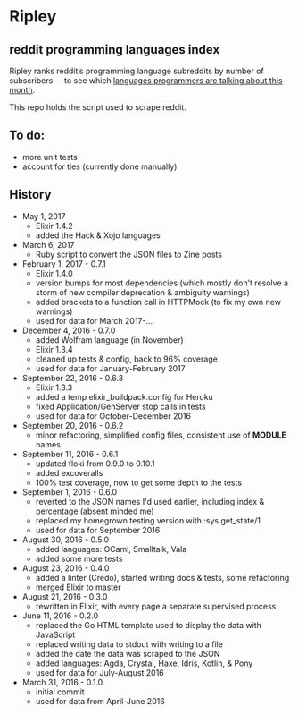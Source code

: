 # Ripley

## reddit programming languages index

Ripley ranks reddit’s programming language subreddits by number of subscribers -- to see which [languages programmers are talking about this month][site].

This repo holds the script used to scrape reddit.

## To do:

- more unit tests
- account for ties (currently done manually)

## History
- May 1, 2017
  - Elixir 1.4.2
  - added the Hack & Xojo languages
- March 6, 2017
  - Ruby script to convert the JSON files to Zine posts
- February 1, 2017 - 0.7.1
  - Elixir 1.4.0
  - version bumps for most dependencies (which mostly don't resolve a storm of new compiler deprecation & ambiguity warnings)
  - added brackets to a function call in HTTPMock (to fix my own new warnings)
  - used for data for March 2017-...
- December 4, 2016 - 0.7.0
  - added Wolfram language (in November)
  - Elixir 1.3.4
  - cleaned up tests & config, back to 96% coverage
  - used for data for January-February 2017
- September 22, 2016 - 0.6.3
  - Elixir 1.3.3
  - added a temp elixir_buildpack.config for Heroku
  - fixed Application/GenServer stop calls in tests
  - used for data for October-December 2016
- September 20, 2016 - 0.6.2
  - minor refactoring, simplified config files, consistent use of __MODULE__ names
- September 11, 2016 - 0.6.1
  - updated floki from 0.9.0 to 0.10.1
  - added excoveralls
  - 100% test coverage, now to get some depth to the tests
- September 1, 2016 - 0.6.0
  - reverted to the JSON names I'd used earlier, including index & percentage (absent minded me)
  - replaced my homegrown testing version with :sys.get_state/1
  - used for data for September 2016
- August 30, 2016 - 0.5.0
  - added languages: OCaml, Smalltalk, Vala
  - added some more tests
- August 23, 2016 - 0.4.0
  - added a linter (Credo), started writing docs & tests, some refactoring
  - merged Elixir to master
- August 21, 2016 - 0.3.0
  - rewritten in Elixir, with every page a separate supervised process
- June 11, 2016 - 0.2.0
  - replaced the Go HTML template used to display the data with JavaScript
  - replaced writing data to stdout with writing to a file
  - added the date the data was scraped to the JSON
  - added languages: Agda, Crystal, Haxe, Idris, Kotlin, & Pony
  - used for data for July-August 2016
- March 31, 2016 - 0.1.0
  - initial commit
  - used for data from April-June 2016

[site]: http://mikekreuzer.github.io/Ripley/
